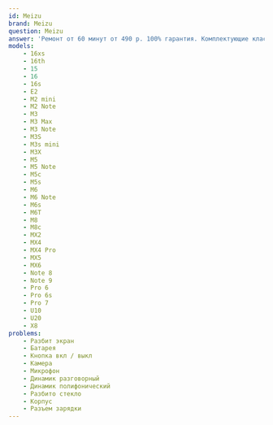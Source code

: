 ```yaml
---
id: Meizu
brand: Meizu
question: Meizu
answer: 'Ремонт от 60 минут от 490 р. 100% гарантия. Комплектующие класса "Original"'
models:
    - 16xs
    - 16th
    - 15
    - 16
    - 16s
    - E2
    - M2 mini
    - M2 Note
    - M3
    - M3 Max
    - M3 Note
    - M3S
    - M3s mini
    - M3X
    - M5
    - M5 Note
    - M5c
    - M5s
    - M6
    - M6 Note
    - M6s
    - M6T
    - M8
    - M8c
    - MX2
    - MX4
    - MX4 Pro
    - MX5
    - MX6
    - Note 8
    - Note 9
    - Pro 6
    - Pro 6s
    - Pro 7
    - U10
    - U20
    - X8
problems:
    - Разбит экран
    - Батарея
    - Кнопка вкл / выкл
    - Камера
    - Микрофон
    - Динамик разговорный
    - Динамик полифонический
    - Разбито стекло
    - Корпус
    - Разъем зарядки
---
```


